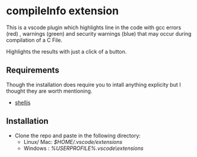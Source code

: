 # compileInfo extension
This is a vscode plugin which highlights line in the code with gcc errors (red) , warnings (green) and security warnings (blue) that may occur during compilation of a C File.

Highlights the results with just a click of a button.

## Requirements
Though the installation does require you to intall anything explicity but I thought they are worth mentioning.
- [shelljs](https://www.npmjs.com/package/shelljs)


## Installation
- Clone the repo and paste in the following directory:
   - Linux/ Mac: _$HOME/.vscode/extensions_
   - Windows : _%USERPROFILE%.vscode\extensions_